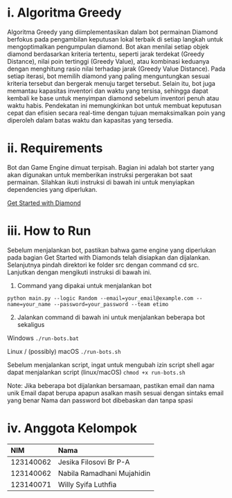 # i. Algoritma Greedy 
Algoritma Greedy yang diimplementasikan dalam bot permainan Diamond berfokus pada pengambilan keputusan lokal terbaik di setiap langkah untuk mengoptimalkan pengumpulan diamond. Bot akan menilai setiap objek diamond berdasarkan kriteria tertentu, seperti jarak terdekat (Greedy Distance), nilai poin tertinggi (Greedy Value), atau kombinasi keduanya dengan menghitung rasio nilai terhadap jarak (Greedy Value Distance). Pada setiap iterasi, bot memilih diamond yang paling menguntungkan sesuai kriteria tersebut dan bergerak menuju target tersebut. Selain itu, bot juga memantau kapasitas inventori dan waktu yang tersisa, sehingga dapat kembali ke base untuk menyimpan diamond sebelum inventori penuh atau waktu habis. Pendekatan ini memungkinkan bot untuk membuat keputusan cepat dan efisien secara real-time dengan tujuan memaksimalkan poin yang diperoleh dalam batas waktu dan kapasitas yang tersedia.

# ii. Requirements
Bot dan Game Engine dimuat terpisah. Bagian ini adalah bot starter yang akan digunakan untuk memberikan instruksi pergerakan bot saat permainan. Silahkan ikuti instruksi di bawah ini untuk menyiapkan dependencies yang diperlukan.

[Get Started with Diamond](https://docs.google.com/document/d/1L92Axb89yIkom0b24D350Z1QAr8rujvHof7-kXRAp7c/edit?tab=t.0)

# iii. How to Run 
Sebelum menjalankan bot, pastikan bahwa game engine yang diperlukan pada bagian Get Started with Diamonds telah disiapkan dan dijalankan.
Selanjutnya pindah direktori ke folder src dengan command cd src. Lanjutkan dengan mengikuti instruksi di bawah ini.

1. Command yang dipakai untuk menjalankan bot

```python main.py --logic Random --email=your_email@example.com --name=your_name --password=your_password --team etimo```

2. Jalankan command di bawah ini untuk menjalankan beberapa bot sekaligus

Windows
```./run-bots.bat```

Linux / (possibly) macOS
```./run-bots.sh```

Sebelum menjalankan script, ingat untuk mengubah izin script shell agar dapat menjalankan script (linux/macOS)
```chmod +x run-bots.sh```

Note:
Jika beberapa bot dijalankan bersamaan, pastikan email dan nama unik
Email dapat berupa apapun asalkan masih sesuai dengan sintaks email yang benar
Nama dan password bot dibebaskan dan tanpa spasi

# iv. Anggota Kelompok
| NIM        | Nama                       |
| :--------  | :--------------------------|
| 123140062  | Jesika Filosovi Br P-A     |
| 123140062  | Nabila Ramadhani Mujahidin |
| 123140071  | Willy Syifa Luthfia        |



